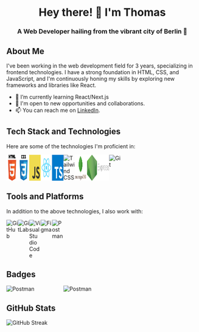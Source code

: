 <h1 align="center"> Hey there! 👋  I'm Thomas </h1>
<h3 align="center"> A Web Developer hailing from the vibrant city of Berlin 🌆</h3>


## About Me

I've been working in the web development field for 3 years, specializing in frontend technologies. I have a strong foundation in HTML, CSS, and JavaScript, and I'm continuously honing my skills by exploring new frameworks and libraries like React.

- 🌱 I’m currently learning React/Next.js
- 💼 I'm open to new opportunities and collaborations.
- 📫 You can reach me on [LinkedIn](https://www.linkedin.com/in/thomashermanu/).


## Tech Stack and Technologies

Here are some of the technologies I'm proficient in:

<div style="display: flex;">
    <img src="https://raw.githubusercontent.com/github/explore/80688e429a7d4ef2fca1e82350fe8e3517d3494d/topics/html/html.png" alt="HTML5" width="30px">
    <img src="https://raw.githubusercontent.com/github/explore/80688e429a7d4ef2fca1e82350fe8e3517d3494d/topics/css/css.png" alt="CSS3" width="30px">
    <img src="https://raw.githubusercontent.com/github/explore/80688e429a7d4ef2fca1e82350fe8e3517d3494d/topics/javascript/javascript.png" alt="JavaScript" width="30px">
    <img src="https://raw.githubusercontent.com/github/explore/80688e429a7d4ef2fca1e82350fe8e3517d3494d/topics/react/react.png" alt="React" width="30px">
    <img src="https://raw.githubusercontent.com/github/explore/80688e429a7d4ef2fca1e82350fe8e3517d3494d/topics/typescript/typescript.png" alt="TypeScript" width="30px">
    <img src="https://upload.wikimedia.org/wikipedia/commons/d/d5/Tailwind_CSS_Logo.svg" alt="Tailwind CSS" width="30px">
    <img src="https://raw.githubusercontent.com/devicons/devicon/master/icons/mongodb/mongodb-original-wordmark.svg" alt="MongoDB" width="30px">
    <img src="https://raw.githubusercontent.com/github/explore/80688e429a7d4ef2fca1e82350fe8e3517d3494d/topics/nodejs/nodejs.png" alt="Node.js" width="30px">
    <img src="https://raw.githubusercontent.com/github/explore/80688e429a7d4ef2fca1e82350fe8e3517d3494d/topics/express/express.png" alt="Express.js" width="30px">
    <img src="https://www.vectorlogo.zone/logos/git-scm/git-scm-icon.svg" alt="Git" width="30px">
</div>


## Tools and Platforms

In addition to the above technologies, I also work with:

<div style="display: flex;">
<img src="https://github.com/fluidicon.png" alt="GitHub" width="30px">
<img src="https://about.gitlab.com/images/press/logo/png/gitlab-icon-rgb.png" alt="GitLab" width="30px">
<img src="https://upload.wikimedia.org/wikipedia/commons/9/9a/Visual_Studio_Code_1.35_icon.svg" alt="Visual Studio Code" width="30px">
<img src="https://cdn.icon-icons.com/icons2/2429/PNG/512/figma_logo_icon_147289.png" alt="Figma" width="30px">
<img src="https://cdn.icon-icons.com/icons2/3053/PNG/512/postman_macos_bigsur_icon_189815.png" alt="Postman" width="30px">
</div>

## Badges

<div style="display: flex;">
<img src="https://images.credly.com/size/340x340/images/44e2c252-5d19-4574-9646-005f7225bf53/image.png" alt="Postman" width="150px">
<img src="https://images.credly.com/size/340x340/images/00634f82-b07f-4bbd-a6bb-53de397fc3a6/image.png" alt="Postman" width="150px">
</div>

## GitHub Stats

![GitHub Streak](https://github-readme-streak-stats.herokuapp.com/?user=tmh9x&theme=tokyonight_duo)
